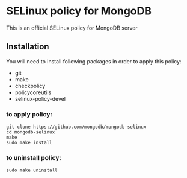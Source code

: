 # SELinux policy for MongoDB

This is an official SELinux policy for MongoDB server

## Installation

You will need to install following packages in order to apply this policy:

* git
* make
* checkpolicy
* policycoreutils
* selinux-policy-devel

### to apply policy:

```
git clone https://github.com/mongodb/mongodb-selinux
cd mongodb-selinux
make
sudo make install
```

### to uninstall policy:

```
sudo make uninstall
```

